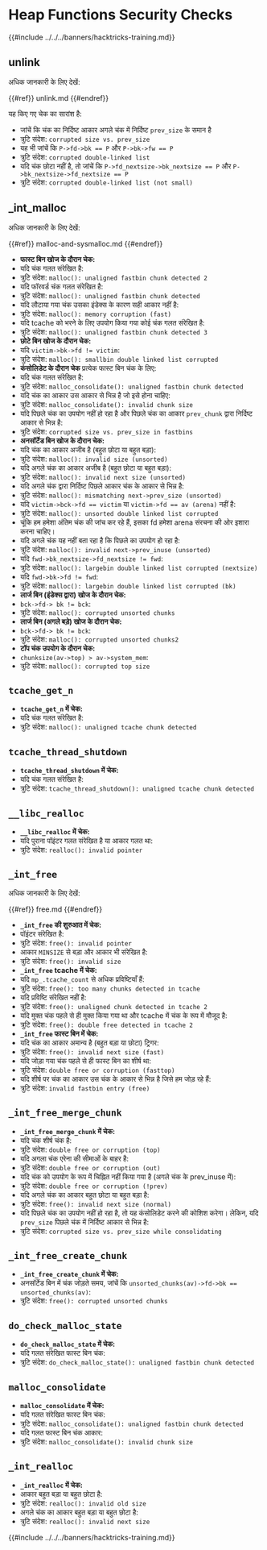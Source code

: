 # Heap Functions Security Checks

{{#include ../../../banners/hacktricks-training.md}}

## unlink

अधिक जानकारी के लिए देखें:

{{#ref}}
unlink.md
{{#endref}}

यह किए गए चेक का सारांश है:

- जांचें कि चंक का निर्दिष्ट आकार अगले चंक में निर्दिष्ट `prev_size` के समान है
- त्रुटि संदेश: `corrupted size vs. prev_size`
- यह भी जांचें कि `P->fd->bk == P` और `P->bk->fw == P`
- त्रुटि संदेश: `corrupted double-linked list`
- यदि चंक छोटा नहीं है, तो जांचें कि `P->fd_nextsize->bk_nextsize == P` और `P->bk_nextsize->fd_nextsize == P`
- त्रुटि संदेश: `corrupted double-linked list (not small)`

## \_int_malloc

अधिक जानकारी के लिए देखें:

{{#ref}}
malloc-and-sysmalloc.md
{{#endref}}

- **फास्ट बिन खोज के दौरान चेक:**
- यदि चंक गलत संरेखित है:
- त्रुटि संदेश: `malloc(): unaligned fastbin chunk detected 2`
- यदि फॉरवर्ड चंक गलत संरेखित है:
- त्रुटि संदेश: `malloc(): unaligned fastbin chunk detected`
- यदि लौटाया गया चंक उसका इंडेक्स के कारण सही आकार नहीं है:
- त्रुटि संदेश: `malloc(): memory corruption (fast)`
- यदि tcache को भरने के लिए उपयोग किया गया कोई चंक गलत संरेखित है:
- त्रुटि संदेश: `malloc(): unaligned fastbin chunk detected 3`
- **छोटे बिन खोज के दौरान चेक:**
- यदि `victim->bk->fd != victim`:
- त्रुटि संदेश: `malloc(): smallbin double linked list corrupted`
- **कंसोलिडेट के दौरान चेक** प्रत्येक फास्ट बिन चंक के लिए:
- यदि चंक गलत संरेखित है:
- त्रुटि संदेश: `malloc_consolidate(): unaligned fastbin chunk detected`
- यदि चंक का आकार उस आकार से भिन्न है जो इसे होना चाहिए:
- त्रुटि संदेश: `malloc_consolidate(): invalid chunk size`
- यदि पिछले चंक का उपयोग नहीं हो रहा है और पिछले चंक का आकार `prev_chunk` द्वारा निर्दिष्ट आकार से भिन्न है:
- त्रुटि संदेश: `corrupted size vs. prev_size in fastbins`
- **अनसॉर्टेड बिन खोज के दौरान चेक:**
- यदि चंक का आकार अजीब है (बहुत छोटा या बहुत बड़ा):
- त्रुटि संदेश: `malloc(): invalid size (unsorted)`
- यदि अगले चंक का आकार अजीब है (बहुत छोटा या बहुत बड़ा):
- त्रुटि संदेश: `malloc(): invalid next size (unsorted)`
- यदि अगले चंक द्वारा निर्दिष्ट पिछले आकार चंक के आकार से भिन्न है:
- त्रुटि संदेश: `malloc(): mismatching next->prev_size (unsorted)`
- यदि `victim->bck->fd == victim` या `victim->fd == av (arena)` नहीं है:
- त्रुटि संदेश: `malloc(): unsorted double linked list corrupted`
- चूंकि हम हमेशा अंतिम चंक की जांच कर रहे हैं, इसका fd हमेशा arena संरचना की ओर इशारा करना चाहिए।
- यदि अगले चंक यह नहीं बता रहा है कि पिछले का उपयोग हो रहा है:
- त्रुटि संदेश: `malloc(): invalid next->prev_inuse (unsorted)`
- यदि `fwd->bk_nextsize->fd_nextsize != fwd`:
- त्रुटि संदेश: `malloc(): largebin double linked list corrupted (nextsize)`
- यदि `fwd->bk->fd != fwd`:
- त्रुटि संदेश: `malloc(): largebin double linked list corrupted (bk)`
- **लार्ज बिन (इंडेक्स द्वारा) खोज के दौरान चेक:**
- `bck->fd-> bk != bck`:
- त्रुटि संदेश: `malloc(): corrupted unsorted chunks`
- **लार्ज बिन (अगले बड़े) खोज के दौरान चेक:**
- `bck->fd-> bk != bck`:
- त्रुटि संदेश: `malloc(): corrupted unsorted chunks2`
- **टॉप चंक उपयोग के दौरान चेक:**
- `chunksize(av->top) > av->system_mem`:
- त्रुटि संदेश: `malloc(): corrupted top size`

## `tcache_get_n`

- **`tcache_get_n` में चेक:**
- यदि चंक गलत संरेखित है:
- त्रुटि संदेश: `malloc(): unaligned tcache chunk detected`

## `tcache_thread_shutdown`

- **`tcache_thread_shutdown` में चेक:**
- यदि चंक गलत संरेखित है:
- त्रुटि संदेश: `tcache_thread_shutdown(): unaligned tcache chunk detected`

## `__libc_realloc`

- **`__libc_realloc` में चेक:**
- यदि पुराना पॉइंटर गलत संरेखित है या आकार गलत था:
- त्रुटि संदेश: `realloc(): invalid pointer`

## `_int_free`

अधिक जानकारी के लिए देखें:

{{#ref}}
free.md
{{#endref}}

- **`_int_free` की शुरुआत में चेक:**
- पॉइंटर संरेखित है:
- त्रुटि संदेश: `free(): invalid pointer`
- आकार `MINSIZE` से बड़ा और आकार भी संरेखित है:
- त्रुटि संदेश: `free(): invalid size`
- **`_int_free` tcache में चेक:**
- यदि `mp_.tcache_count` से अधिक प्रविष्टियाँ हैं:
- त्रुटि संदेश: `free(): too many chunks detected in tcache`
- यदि प्रविष्टि संरेखित नहीं है:
- त्रुटि संदेश: `free(): unaligned chunk detected in tcache 2`
- यदि मुक्त चंक पहले से ही मुक्त किया गया था और tcache में चंक के रूप में मौजूद है:
- त्रुटि संदेश: `free(): double free detected in tcache 2`
- **`_int_free` फास्ट बिन में चेक:**
- यदि चंक का आकार अमान्य है (बहुत बड़ा या छोटा) ट्रिगर:
- त्रुटि संदेश: `free(): invalid next size (fast)`
- यदि जोड़ा गया चंक पहले से ही फास्ट बिन का शीर्ष था:
- त्रुटि संदेश: `double free or corruption (fasttop)`
- यदि शीर्ष पर चंक का आकार उस चंक के आकार से भिन्न है जिसे हम जोड़ रहे हैं:
- त्रुटि संदेश: `invalid fastbin entry (free)`

## **`_int_free_merge_chunk`**

- **`_int_free_merge_chunk` में चेक:**
- यदि चंक शीर्ष चंक है:
- त्रुटि संदेश: `double free or corruption (top)`
- यदि अगला चंक एरेना की सीमाओं के बाहर है:
- त्रुटि संदेश: `double free or corruption (out)`
- यदि चंक को उपयोग के रूप में चिह्नित नहीं किया गया है (अगले चंक के prev_inuse में):
- त्रुटि संदेश: `double free or corruption (!prev)`
- यदि अगले चंक का आकार बहुत छोटा या बहुत बड़ा है:
- त्रुटि संदेश: `free(): invalid next size (normal)`
- यदि पिछले चंक का उपयोग नहीं हो रहा है, तो यह कंसोलिडेट करने की कोशिश करेगा। लेकिन, यदि `prev_size` पिछले चंक में निर्दिष्ट आकार से भिन्न है:
- त्रुटि संदेश: `corrupted size vs. prev_size while consolidating`

## **`_int_free_create_chunk`**

- **`_int_free_create_chunk` में चेक:**
- अनसॉर्टेड बिन में चंक जोड़ते समय, जांचें कि `unsorted_chunks(av)->fd->bk == unsorted_chunks(av)`:
- त्रुटि संदेश: `free(): corrupted unsorted chunks`

## `do_check_malloc_state`

- **`do_check_malloc_state` में चेक:**
- यदि गलत संरेखित फास्ट बिन चंक:
- त्रुटि संदेश: `do_check_malloc_state(): unaligned fastbin chunk detected`

## `malloc_consolidate`

- **`malloc_consolidate` में चेक:**
- यदि गलत संरेखित फास्ट बिन चंक:
- त्रुटि संदेश: `malloc_consolidate(): unaligned fastbin chunk detected`
- यदि गलत फास्ट बिन चंक आकार:
- त्रुटि संदेश: `malloc_consolidate(): invalid chunk size`

## `_int_realloc`

- **`_int_realloc` में चेक:**
- आकार बहुत बड़ा या बहुत छोटा है:
- त्रुटि संदेश: `realloc(): invalid old size`
- अगले चंक का आकार बहुत बड़ा या बहुत छोटा है:
- त्रुटि संदेश: `realloc(): invalid next size`

{{#include ../../../banners/hacktricks-training.md}}

